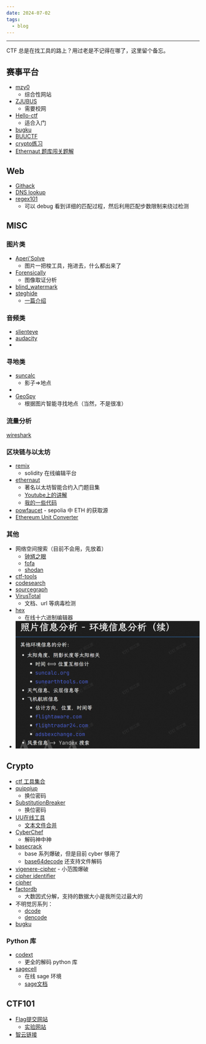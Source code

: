 ```yaml
---
date: 2024-07-02
tags:
  - blog
---
```

***

CTF 总是在找工具的路上？用过老是不记得在哪了，这里留个备忘。

<!-- more -->

## 赛事平台

- [mzy0](https://ctf.mzy0.com/)
    - 综合性网站
- [ZJUBUS](https://zjusec.com/)
    - 需要校网
- [Hello-ctf](https://hello-ctf.com/)
    - 适合入门
- [bugku](https://ctf.bugku.com/)
- [BUUCTF](https://buuoj.cn/challenges)
- [crypto练习](https://cryptohack.org/challenges/) 
- [Ethernaut 题库闯关题解](https://learnblockchain.cn/column/19)

## Web

- [Githack](https://github.com/lijiejie/GitHack)
- [DNS lookup](https://www.nslookup.io/)
- [regex101](https://regex101.com/)
    - 可以 debug 看到详细的匹配过程，然后利用匹配步数限制来绕过检测
## MISC

### 图片类

- [Aperi'Solve](https://aperisolve.fr/)
    - 图片一把梭工具，拖进去，什么都出来了
- [Forensically](https://forensically.com/lander)
    - 图像取证分析
- [blind_watermark](https://github.com/guofei9987/blind_watermark)
- [steghide](https://steghide.sourceforge.net/download.php)
    - [一篇介绍](https://medium.com/@ece11106.sbit/steghide-tool-ec74edd69de4)
### 音频类

- [slienteye](https://achorein.github.io/silenteye/)
- [audacity](https://www.audacityteam.org/)
- 

### 寻地类

- [suncalc](https://www.suncalc.org/)
    - 影子=>地点
- 
- [GeoSpy](https://geospy.ai/)
    - 根据图片智能寻找地点（当然，不是很准）

### 流量分析

[wireshark](https://www.wireshark.org/#downloadLink)

### 区块链与以太坊

- [remix](https://remix.ethereum.org/)
    - solidity 在线编辑平台
- [ethernaut](https://ethernaut.openzeppelin.com/)
    - 著名以太坊智能合约入门题目集
    - [Youtube上的讲解](https://www.youtube.com/playlist?list=PLO5VPQH6OWdWh5ehvlkFX-H3gRObKvSL6)
    - [我的一些代码](https://remix.ethereum.org/#lang=en&optimize=false&runs=200&evmVersion=null&version=soljson-v0.8.26+commit.8a97fa7a.js)
- [powfaucet](https://sepolia-faucet.pk910.de/)
      -  sepolia 中 ETH 的获取源
- [Ethereum Unit Converter](https://eth-converter.com/)
### 其他

- 网络空间搜索（目前不会用，先放着）
    - [钟馗之眼](https://www.zoomeye.org/)
    - [fofa](https://fofa.info/)
    - [shodan](https://www.shodan.io/)
- [ctf-tools](https://github.com/zardus/ctf-tools)
- [codesearch](https://codesearch.aixcoder.com/#/)
- [sourcegraph](https://sourcegraph.com/search)
- [VirusTotal](https://www.virustotal.com/gui/home/upload)
    - 文档、url 等病毒检测
- [hex](https://hexed.it/)
    - 在线十六进制编辑器
- ![](attachments/CTF%20Tools.png)
## Crypto

- [ctf 工具集合](http://1o1o.xyz/ctfsoft.html)
- [quipqiup](https://quipqiup.com/)
    - 换位密码
- [SubstitutionBreaker](https://gitlab.com/guballa/SubstitutionBreaker)
    - 换位密码
- [UU在线工具](https://uutool.cn/)
    - [文本文件合并](https://uutool.cn/txt-merge/)
- [CyberChef](https://gchq.github.io/CyberChef/)
    - 解码神中神
- [basecrack](https://github.com/mufeedvh/basecrack/)
    - base 系列爆破，但是目前 cyber 够用了
    - [base64decode](https://www.base64decode.org/) 还支持文件解码
- [vigenere-cipher](https://www.boxentriq.com/code-breaking/vigenere-cipher)
      - 小范围爆破
- [cipher identifier](https://www.boxentriq.com/code-breaking/cipher-identifier)
- [cipher](https://github.com/Ciphey/Ciphey)
- [factordb](http://factordb.com/)
    - 大数因式分解，支持的数据大小是我所见过最大的
- 不明觉厉系列：
    - [dcode](https://www.dcode.fr/)
    - [dencode](https://dencode.com/)
- [bugku](https://ctf.bugku.com/tools)
### Python 库

- [codext](https://github.com/dhondta/python-codext)
    - 更全的解码 python 库
- [sagecell](https://sagecell.sagemath.org/)
    - 在线 sage 环境
    - [sage文档](https://doc.sagemath.org/html/en/tutorial/)

## CTF101

- [Flag提交网站](https://ctf.zjusec.com/games/3/challenges)
    - [实验网站](https://courses.zjusec.com/topic/misc-lab2/)
- [智云链接](https://classroom.zju.edu.cn/coursedetail?course_id=63047)